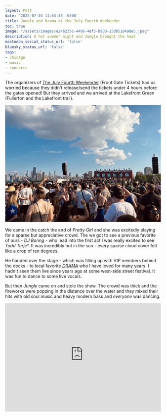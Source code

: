 ```yaml
---
layout: Post
date: '2025-07-04 11:03:48 -0500'
title: Jungle and Drama at the July Fourth Weekender
toc: true
image: "/assets/images/e24b23bc-4406-4ef5-b903-15d0518498e5.jpeg"
description: A hot summer night and Jungle brought the heat
mastodon_social_status_url: 'false'
bluesky_status_url: 'false'
tags:
- chicago
- music
- concerts
---
```



The organizers of [The July Fourth Weekender](https://www.frontgatetickets.com/events/the-july-fourth-weekender) (Front Gate Tickets) had us worried because they didn't release/send the tickets under 4 hours before the gates opened! But they arrived and we arrived at the Lakefront Green (Fullerton and the Lakefront trail).

![Todd Terje performing at the Weekender against the Chicago skyline in sunny clouds](/assets/images/e24b23bc-4406-4ef5-b903-15d0518498e5.jpeg)

We came in the catch the end of *Pretty Girl* and she was excitedly playing for a sparse but appreciative crowd. The we got to see a previous favorite of ours - *DJ Boring* - who lead into the first act I was really excited to see: *Todd Terje**. It was incredibly hot in the sun - every sparse cloud cover felt like a drop of ten degrees.

He handed over the stage - which was filling up with VIP members behind the decks - to local favorite *[DRAMA](https://thedramaduo.com/)* who I have loved for many years. I hadn't seen them live since years ago  at some west-side street festival. It was fun to dance to some live vocals.

But then *Jungle* came on and stole the show. The crowd was thick and the fireworks were popping in the distance over the water and they mixed their hits with old soul music and heavy modern bass and _everyone_ was dancing.

<iframe width="100%" height="350" src="https://www.youtube-nocookie.com/embed/YzkuD1eD8co?si=ZkItDTkTB5Ej0uVc" title="Jungle DJ Set at Weekender" frameborder="0" allow="accelerometer; autoplay; clipboard-write; encrypted-media; gyroscope; picture-in-picture; web-share" referrerpolicy="strict-origin-when-cross-origin" allowfullscreen></iframe>
